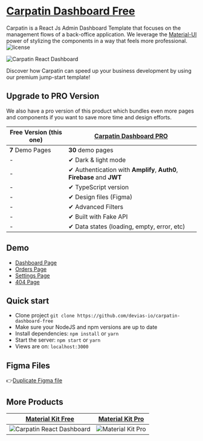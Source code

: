 # [Carpatin Dashboard Free](https://carpatin-dashboard-free.devias.io/)

Carpatin is a React Js Admin Dashboard Template that focuses on the management flows of a back-office application. We leverage the [Material-UI](https://material-ui.com/?ref=devias.io) power of stylizing the components in a way that feels more professional.
![license](https://img.shields.io/badge/license-MIT-blue.svg)

![Carpatin React Dashboard](https://cdn.devias.io/github-images/carpatin-admin-dashboard.png)

Discover how Carpatin can speed up your business development by using our premium jump-start template!

## Upgrade to PRO Version

We also have a pro version of this product which bundles even more pages and components if you want to save more time and design efforts.

| Free Version (this one)  | [Carpatin Dashboard PRO](https://material-ui.com/store/items/carpatin-dashboard/) |
| ------------------------ | ------------------------------------------------------------ |
| **7** Demo Pages         | **30** demo pages
| -                        | ✔ Dark & light mode
| -                        | ✔ Authentication with **Amplify**, **Auth0**, **Firebase** and **JWT**  
| -                        | ✔ TypeScript version
| -                        | ✔ Design files (Figma)
| -                        | ✔ Advanced Filters
| -                        | ✔ Built with Fake API
| -                        | ✔ Data states (loading, empty, error, etc)

## Demo

- [Dashboard Page](https://carpatin-dashboard-free.devias.io/dashboard)
- [Orders Page](https://carpatin-dashboard-free.devias.io/dashboard/orders)
- [Settings Page](https://carpatin-dashboard-free.devias.io/dashboard/settings)
- [404 Page](https://carpatin-dashboard-free.devias.io/404)

## Quick start

- Clone project `git clone https://github.com/devias-io/carpatin-dashboard-free`
- Make sure your NodeJS and npm versions are up to date
- Install dependencies: `npm install` or `yarn`
- Start the server: `npm start` or `yarn`
- Views are on: `localhost:3000`

## Figma Files

👉[Duplicate Figma file](https://www.figma.com/community/file/997881103880938459)

## More Products

| [Material Kit Free](https://github.com/devias-io/material-kit-react)      | [Material Kit Pro](https://material-ui.com/store/items/devias-kit-pro/) |
| ------------------------------------------------------------------------- | ------------------------------------------------------------ |
| ![Carpatin React Dashboard](https://cdn.devias.io/github-images/material-kit-free.png) | ![Material Kit Pro](https://cdn.devias.io/github-images/material-kit-pro.png)


